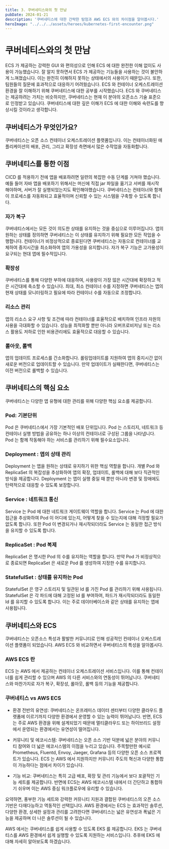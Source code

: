 ```yaml
---
title: 3. 쿠버네티스와의 첫 만남
pubDate: 2024-01-21
description: '쿠버네티스에 대한 간략한 탐험과 AWS ECS 와의 차이점을 알아봅시다.'
heroImage: "../../../assets/heroes/kubernetes-first-encounter.png"
---
```


# 쿠버네티스와의 첫 만남

ECS 가 제공하는 강력한 GUI 와 편의성으로 인해 ECS 에 대한 완전한 이해 없이도 사용이 가능했습니다.
잘 알지 못하면서 ECS 가 제공하는 기능들을 사용하는 것이 불안하게 느껴졌습니다. 이는 완전히 이해하지 못하는 상태에서의 사용이기 때문입니다. 또한, 팀원들의 질문에 효과적으로 대응하기 어려웠습니다.
ECS 와 컨테이너 오케스트레이션 환경을 잘 이해하기 위해 쿠버네티스에 대한 공부를 시작했습니다.
ECS 와 쿠버네티스는 제공하려는 가치는 비슷하지만, 쿠버네티스는 현재 이 분야의 오픈소스 기술 표준으로 인정받고 있습니다.
쿠버네티스에 대한 깊은 이해가 ECS 에 대한 이해와 숙련도를 향상시킬 것이라고 생각합니다.

## 쿠버네티스가 무엇인가요?

쿠버네티스는 오픈 소스 컨테이너 오케스트레이션 플랫폼입니다. 이는 컨테이너화된 애플리케이션의 배포, 관리, 그리고 확장성 측면에서 많은 수작업을 자동화합니다.

## 쿠버네티스를 통한 이점

CICD 를 적용하기 전에 앱을 배포하려면 일련의 복잡한 수동 단계를 거쳐야 했습니다. 예들 들어 자바 앱을 배포하기 위해서는 머신에 직접 jar 파일을 옮기고 서버를 재시작 해야하며, 서버가 잘 실행되었는지도 확인해야했습니다.
쿠버네티스는 컨테이너와 함께 이 프로세스를 자동화되고 효율적이며 신뢰할 수 있는 시스템을 구축할 수 있도록 합니다.

### 자가 복구

쿠버네티스에서는 모든 것이 의도한 상태를 유지하는 것을 중심으로 이루어집니다.
앱의 원하는 상태를 정의하면 쿠버네티스는 이 상태를 유지하기 위해 필요한 모든 작업을 수행합니다.
컨테이너가 비정상적으로 종료된다면 쿠버네티스는 자동으로 컨테이너를 교체하여 중지시간을 최소화하여 앱의 가용성을 유지합니다.
자가 복구 기능은 고가용성이 요구되는 현대 앱에 필수적입니다.

### 확장성

쿠버네티스를 통해 다양한 부하에 대응하여, 사용량이 가장 많은 시간대에 확장하고 적은 시간대에 축소할 수 있습니다.
최대, 최소 컨테이너 수를 지정하면 쿠버네티스는 앱의 현재 상태를 모니터링하고 필요에 따라 컨테이너 수를 자동으로 조정합니다.

### 리소스 관리

앱의 리소스 요구 사항 및 조건에 따라 컨테이너를 효율적으로 배치하여 인프라 자원의 사용을 극대화할 수 있습니다.
성능을 최적화할 뿐만 아니라 오버프로비저닝 또는 리소스 활용도 저하로 인한 비용관리에도 효율적으로 대응할 수 있습니다.

### 롤아웃, 롤백

앱의 업데이트 프로세스를 간소화합니다. 롤링업데이트를 지원하여 앱의 중지시간 없이 새로운 버전으로 업데이트할 수 있습니다.
만약 업데이트가 실패한다면, 쿠버네티스는 이전 버전으로 롤백할 수 있습니다.


## 쿠버네티스의 핵심 요소

쿠버네티스는 다양한 앱 유형에 대한 관리를 위해 다양한 핵심 요소를 제공합니다.

### Pod: 기본단위

Pod 은 쿠버네티스에서 가장 기본적인 배포 단위입니다. Pod 는 스토리지, 네트워크 등 컨테이너 실행 방법을 공유하는 하나 이상의 컨테이너로 구성된 그룹을 나타냅니다.
Pod 는 함께 작동해야 하는 서비스를 관리하기 위해 필수요소입니다.

### Deployment : 앱의 상태 관리

Deployment 는 앱을 원하는 상태로 유지하기 위한 핵심 역할을 합니다.
개별 Pod 와 ReplicaSet 의 복잡성을 추상화하여 앱의 확장, 업데이트, 롤백에 대해 보다 직관적인 방식을 제공합니다.
Deployment 는 앱이 실행 중일 때 뿐만 아니라 변경 및 장애에도 탄력적으로 대응할 수 있도록 보장합니다.

### Service : 네트워크 통신

Service 는 Pod 에 대한 네트워크 게이트웨이 역할을 합니다.
Service 는 Pod 에 대한 접근을 추상화하여 Pod 이 어디에 있는지, 어떻게 찾을 수 있는지에 대해 걱정할 필요가 없도록 합니다.
또한 Pod 이 변경되거나 재시작되더라도 Service 는 동일한 접근 방식을 유지할 수 있도록 합니다.

### ReplicaSet : Pod 복제

ReplicaSet 은 명시한 Pod 의 수를 유지하는 역할을 합니다.
만약 Pod 가 비정상적으로 종료되면 ReplicaSet 은 새로운 Pod 를 생성하여 지정한 수를 유지합니다.

### StatefulSet : 상태를 유지하는 Pod

StatefulSet 은 영구 스토리지 및 일관된 Id 를 가진 Pod 를 관리하기 위해 사용됩니다.
StatefulSet 은 각 파드에 대해 고정된 Id 를 부여하여, 파드가 재시작되더라도 동일한 Id 를 유지할 수 있도록 합니다.
이는 주로 데이터베이스와 같은 상태를 유지하는 앱에 사용됩니다.


## 쿠버네티스와 ECS

쿠버네티스는 오픈소스 특성과 활발한 커뮤니티로 인해 성공적인 컨테이너 오케스트레이션 플랫폼이 되었습니다. AWS ECS 와 비교하면서 쿠버네티스의 특성을 알아봅시다.

### AWS ECS 란

ECS 는 AWS 에서 제공하는 컨테이너 오케스트레이션 서비스입니다. 이를 통해 컨테이너를 쉽게 관리할 수 있으며 AWS 의 다른 서비스와의 연동성이 뛰어납니다.
쿠버네티스와 마찬가지로 자가 복구, 확장성, 롤아웃, 롤백 등의 기능을 제공합니다.

### 쿠버네티스 vs AWS ECS

- 환경 전반의 유연성: 쿠버네티스는 온프레미스 데이터 센터부터 다양한 클라우드 플랫폼에 이르기까지 다양한 환경에서 운영할 수 있는 능력이 뛰어납니다. 반면, ECS 는 주로 AWS 환경을 위해 설계되었기 때문에 멀티클라우드 또는 하이브리드 설정에서 운영되는 환경에서는 유연성이 떨어집니다.

- 커뮤니티 및 에코시스템: 쿠버네티스는 오픈 소스 기반 덕분에 넓은 분야의 커뮤니티 참여와 더 넓은 에코시스템의 이점을 누리고 있습니다. 주목할만한 예시로 Prometheus, Fluentd, Envoy, Jaeger, Grafana 등의 다양한 오픈 소스 프로젝트가 있습니다.
ECS 는 AWS 에서 지원하지만 커뮤니티 주도의 혁신과 다양한 통합이 가능하다는 점에서 차이가 있습니다.

- 기능 비교: 쿠버네티스는 특히 고급 배포, 확장 및 관리 기능에서 보다 포괄적인 기능 세트를 제공합니다. 반면에 ECS는 AWS 에코시스템 내에서 더 간단하고 통합하기 쉬우며 이는 AWS 중심 워크플로우에 유리할 수 있습니다.

요약하면, 풍부한 기능 세트와 강력한 커뮤니티 지원과 결합된 쿠버네티스의 오픈 소스 기반은 다재다능하고 역동적인 선택입니다.
AWS 환경에서는 ECS 는 효과적인 솔루션, 다양한 환경, 상세한 설정과 관리를 고려한다면 쿠버네티스는 넓은 유연성과 폭넓은 기능을 제공하며 더 나은 솔루션이 될 수 있습니다.

AWS 에서는 쿠버네티스를 쉽게 사용할 수 있도록 EKS 를 제공합니다. EKS 는 쿠버네티스를 AWS 환경에서 쉽게 실행할 수 있도록 지원하는 서비스입니다. 추후에 EKS 에 대해 자세히 알아보도록 하겠습니다.